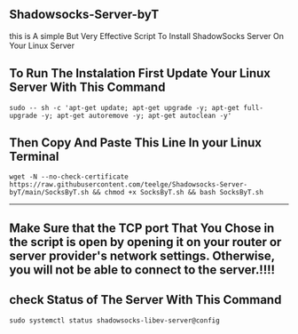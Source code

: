 ## Shadowsocks-Server-byT
this is A simple But Very Effective Script To Install ShadowSocks Server On Your Linux Server

## To Run The Instalation First Update Your Linux Server With This Command
```
sudo -- sh -c 'apt-get update; apt-get upgrade -y; apt-get full-upgrade -y; apt-get autoremove -y; apt-get autoclean -y'
```


## Then Copy And Paste This Line In your Linux Terminal 
```
wget -N --no-check-certificate https://raw.githubusercontent.com/teelge/Shadowsocks-Server-byT/main/SocksByT.sh && chmod +x SocksByT.sh && bash SocksByT.sh
```
---

## Make Sure that the TCP port That You Chose in the script is open by opening it on your router or server provider's network settings. Otherwise, you will not be able to connect to the server.!!!!

## check Status of The Server With This Command 
```
sudo systemctl status shadowsocks-libev-server@config
```
